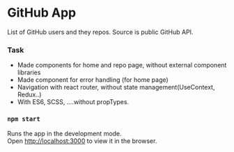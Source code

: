 # GitHub App

List of GitHub users and they repos. Source is public GitHub API.

### Task

- Made components for home and repo page, without external component libraries
- Made component for error handling (for home page)
- Navigation with react router, without state management(UseContext, Redux..)
- With ES6, SCSS, ....without propTypes.



### `npm start`

Runs the app in the development mode.\
Open [http://localhost:3000](http://localhost:3000) to view it in the browser.
